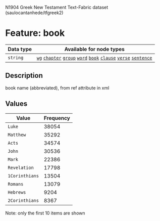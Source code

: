 <p>N1904 Greek New Testament Text-Fabric dataset (saulocantanhede/tfgreek2)</p>

<h1>Feature: book</h1>

<table>
<thead>
<tr>
  <th>Data type</th>
  <th>Available for node types</th>
</tr>
</thead>
<tbody>
<tr>
  <td><code>string</code></td>
  <td><A HREF="featurebynodetype.md#wg"><code>wg</code></A> <A HREF="featurebynodetype.md#chapter"><code>chapter</code></A> <A HREF="featurebynodetype.md#group"><code>group</code></A> <A HREF="featurebynodetype.md#word"><code>word</code></A> <A HREF="featurebynodetype.md#book"><code>book</code></A> <A HREF="featurebynodetype.md#clause"><code>clause</code></A> <A HREF="featurebynodetype.md#verse"><code>verse</code></A> <A HREF="featurebynodetype.md#sentence"><code>sentence</code></A></td>
</tr>
</tbody>
</table>

<h2>Description</h2>

<p>book name (abbreviated), from ref attribute in xml</p>

<h2>Values</h2>

<table>
<thead>
<tr>
  <th>Value</th>
  <th>Frequency</th>
</tr>
</thead>
<tbody>
<tr>
  <td><code>Luke</code></td>
  <td>38054</td>
</tr>
<tr>
  <td><code>Matthew</code></td>
  <td>35292</td>
</tr>
<tr>
  <td><code>Acts</code></td>
  <td>34574</td>
</tr>
<tr>
  <td><code>John</code></td>
  <td>30536</td>
</tr>
<tr>
  <td><code>Mark</code></td>
  <td>22386</td>
</tr>
<tr>
  <td><code>Revelation</code></td>
  <td>17798</td>
</tr>
<tr>
  <td><code>1Corinthians</code></td>
  <td>13504</td>
</tr>
<tr>
  <td><code>Romans</code></td>
  <td>13079</td>
</tr>
<tr>
  <td><code>Hebrews</code></td>
  <td>9204</td>
</tr>
<tr>
  <td><code>2Corinthians</code></td>
  <td>8367</td>
</tr>
</tbody>
</table>

<p>Note: only the first 10 items are shown</p>
